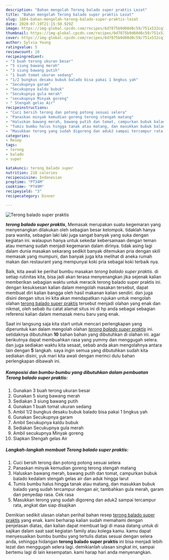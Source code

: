```yaml
---
description: "Bahan mengolah Terong balado super praktis Lezat"
title: "Bahan mengolah Terong balado super praktis Lezat"
slug: 1884-bahan-mengolah-terong-balado-super-praktis-lezat
date: 2020-07-19T21:15:50.929Z
image: https://img-global.cpcdn.com/recipes/6d7875b9d60d8c59/751x532cq70/terong-balado-super-praktis-foto-resep-utama.jpg
thumbnail: https://img-global.cpcdn.com/recipes/6d7875b9d60d8c59/751x532cq70/terong-balado-super-praktis-foto-resep-utama.jpg
cover: https://img-global.cpcdn.com/recipes/6d7875b9d60d8c59/751x532cq70/terong-balado-super-praktis-foto-resep-utama.jpg
author: Sylvia Young
ratingvalue: 5
reviewcount: 10
recipeingredient:
- "3 buah terong ukuran besar"
- "5 siung bawang merah"
- "3 siung bawang putih"
- "1 buah tomat ukuran sedang"
- "1/2 bungkus desaku bubuk balado bisa pakai 1 bngkus yah"
- "Secukupnya garam"
- "Secukupnya kaldu bubuk"
- "Secukupnya gula merah"
- "secukupnya Minyak goreng"
- " Stengah gelas Air"
recipeinstructions:
- "Cuci bersih terong dan potong potong sesuai selera"
- "Panaskan minyak kemudian goreng terong stengah matang"
- "Haluskan bawang merah, bawang putih dan tomat, campurkan bubuk balado kedalam stengah gelas air dan aduk hingga larut"
- "Tumis bumbu halus hingga tanak atau matang, dan masukkan bubuk balado yang sudah tercampur dengan air, tambahkan gula merah, garam dan penyedap rasa. Cek rasa"
- "Masukkan terong yang sudah digoreng dan aduk2 sampai tercampur rata, angkat dan siap disajikan"
categories:
- Resep
tags:
- terong
- balado
- super

katakunci: terong balado super 
nutrition: 218 calories
recipecuisine: Indonesian
preptime: "PT34M"
cooktime: "PT49M"
recipeyield: "3"
recipecategory: Dinner

---
```



![Terong balado super praktis](https://img-global.cpcdn.com/recipes/6d7875b9d60d8c59/751x532cq70/terong-balado-super-praktis-foto-resep-utama.jpg)

<b><i>terong balado super praktis</i></b>, Memasak merupakan suatu kegemaran yang menyenangkan dilakukan oleh sebagian besar kelompok. tidaklah hanya para wanita, sebagian laki laki juga sangat banyak yang suka dengan kegiatan ini. walaupun hanya untuk sekedar kebersamaan dengan teman atau memang sudah menjadi kegemaran dalam dirinya. tidak asing lagi dalam dunia masakan sekarang sedikit banyak ditemukan pria dengan skill memasak yang mumpuni, dan banyak juga kita melihat di aneka rumah makan dan restaurant yang mempunyai koki pria sebagai koki terbaik nya.

Baik, kita awali ke perihal bumbu masakan <i>terong balado super praktis</i>. di setiap rutinitas kita, bisa jadi akan terasa menyenangkan jika sejenak kalian memberikan sebagian waktu untuk meracik terong balado super praktis ini. dengan kesuksesan kalian dalam mengolah masakan tersebut, dapat membuat diri kalian bangga oleh hasil makanan kalian sendiri. dan juga disini dengan situs ini kita akan mendapatkan rujukan untuk mengolah olahan <u>terong balado super praktis</u> tersebut menjadi olahan yang enak dan nikmat, oleh sebab itu catat alamat situs ini di hp anda sebagai sebagian referensi kalian dalam memasak menu baru yang enak.




Saat ini langsung saja kita start untuk mencari perlengkapan yang diperuntuk kan dalam mengolah olahan <u><i>terong balado super praktis</i></u> ini. setidaknya dibutuhkan <b>10</b> bahan bahan yang dibutuhkan di olahan ini. agar berikutnya dapat membuahkan rasa yang yummy dan menggugah selera. dan juga sediakan waktu kita sesaat, sebab anda akan mengolahnya antara lain dengan <b>5</b> langkah. saya ingin semua yang dibutuhkan sudah kita sediakan disini, yuk mari kita awali dengan merinci dulu bahan perlengkapan dibawah ini.

<!--inarticleads1-->

##### Komposisi dan bumbu-bumbu yang dibutuhkan dalam pembuatan Terong balado super praktis:

1. Gunakan 3 buah terong ukuran besar
1. Gunakan 5 siung bawang merah
1. Sediakan 3 siung bawang putih
1. Gunakan 1 buah tomat ukuran sedang
1. Ambil 1/2 bungkus desaku bubuk balado bisa pakai 1 bngkus yah
1. Gunakan Secukupnya garam
1. Ambil Secukupnya kaldu bubuk
1. Sediakan Secukupnya gula merah
1. Ambil secukupnya Minyak goreng
1. Siapkan  Stengah gelas Air




<!--inarticleads2-->

##### Langkah-langkah membuat Terong balado super praktis:

1. Cuci bersih terong dan potong potong sesuai selera
1. Panaskan minyak kemudian goreng terong stengah matang
1. Haluskan bawang merah, bawang putih dan tomat, campurkan bubuk balado kedalam stengah gelas air dan aduk hingga larut
1. Tumis bumbu halus hingga tanak atau matang, dan masukkan bubuk balado yang sudah tercampur dengan air, tambahkan gula merah, garam dan penyedap rasa. Cek rasa
1. Masukkan terong yang sudah digoreng dan aduk2 sampai tercampur rata, angkat dan siap disajikan




Demikian sedikit ulasan olahan perihal bahan resep <u>terong balado super praktis</u> yang enak. kami berharap kalian sudah memahami dengan penjelasan diatas, dan kalian dapat membuat lagi di masa datang untuk di sajikan dalam saat saat kegiatan family atau kolega kamu. kamu dapat menyesuaikan bumbu bumbu yang tertulis diatas sesuai dengan selera anda, sehingga hidangan <b>terong balado super praktis</b> ini bisa menjadi lebih lezat dan menggugah selera lagi. demikianlah ulasan singkat ini, sampai bertemu lagi di lain kesempatan. kami harap hari anda menyenangkan.
